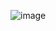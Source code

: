 ![image](https://github.com/tanbhijun/tanbhijun/assets/149670748/3d5dde60-8d6d-40e8-a0ee-01d04bc84ea3)
